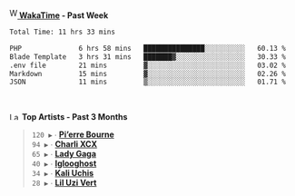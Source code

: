<img src="https://github.com/dxnter/dxnter/assets/17434202/67b21fa4-d36d-46f9-9dec-f23d976b00ef" alt="WakaTime Logo" width="14" height="18"/><a href="https://wakatime.com/@dxnter" target="_blank"><strong> WakaTime</strong></a><strong> - Past Week</strong>

<!--START_SECTION:waka-->

```txt
Total Time: 11 hrs 33 mins

PHP              6 hrs 58 mins   ███████████████░░░░░░░░░░   60.13 %
Blade Template   3 hrs 31 mins   ███████▓░░░░░░░░░░░░░░░░░   30.33 %
.env file        21 mins         ▓░░░░░░░░░░░░░░░░░░░░░░░░   03.02 %
Markdown         15 mins         ▓░░░░░░░░░░░░░░░░░░░░░░░░   02.26 %
JSON             11 mins         ▒░░░░░░░░░░░░░░░░░░░░░░░░   01.71 %
```

<!--END_SECTION:waka-->

<br/>

<!--START_LASTFM_ARTISTS:{"period": "3month", "rows": 6}-->
<a href="https://last.fm" target="_blank"><img src="https://user-images.githubusercontent.com/17434202/215290617-e793598d-d7c9-428f-9975-156db1ba89cc.svg" alt="Last.fm Logo" width="18" height="13"/></a> **Top Artists - Past 3 Months**

> `120 ▶️` ∙ **[Pi’erre Bourne](https://www.last.fm/music/Pi%E2%80%99erre+Bourne)**<br/>
> `94 ▶️` ∙ **[Charli XCX](https://www.last.fm/music/Charli+XCX)**<br/>
> `65 ▶️` ∙ **[Lady Gaga](https://www.last.fm/music/Lady+Gaga)**<br/>
> `40 ▶️` ∙ **[Iglooghost](https://www.last.fm/music/Iglooghost)**<br/>
> `34 ▶️` ∙ **[Kali Uchis](https://www.last.fm/music/Kali+Uchis)**<br/>
> `28 ▶️` ∙ **[Lil Uzi Vert](https://www.last.fm/music/Lil+Uzi+Vert)**<br/>
<!--END_LASTFM_ARTISTS-->
